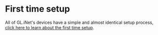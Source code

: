 # First time setup

All of GL.iNet's devices have a simple and almost identical setup process, [click here to learn about the first time setup](../../../interface_guide/first_time_setup/).
